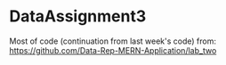# DataAssignment3
Most of code (continuation from last week's code) from: https://github.com/Data-Rep-MERN-Application/lab_two
